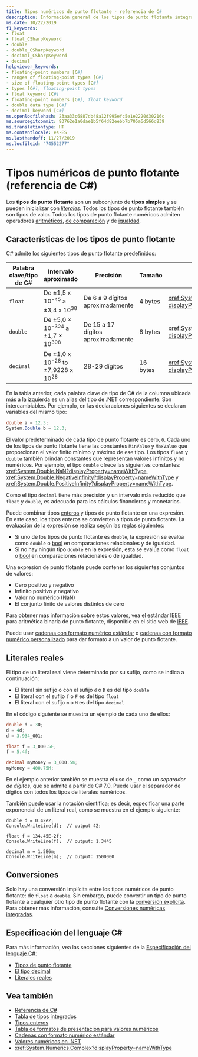 ```yaml
---
title: Tipos numéricos de punto flotante - referencia de C#
description: Información general de los tipos de punto flotante integrados de C#
ms.date: 10/22/2019
f1_keywords:
- float
- float_CSharpKeyword
- double
- double_CSharpKeyword
- decimal_CSharpKeyword
- decimal
helpviewer_keywords:
- floating-point numbers [C#]
- ranges of floating-point types [C#]
- size of floating-point types [C#]
- types [C#], floating-point types
- float keyword [C#]
- floating-point numbers [C#], float keyword
- double data type [C#]
- decimal keyword [C#]
ms.openlocfilehash: 23aa33c6887db48a12f995efc5e1e2220d30216c
ms.sourcegitcommit: 93762e1a0dae1b5f64d82eebb7b705a6d566d839
ms.translationtype: HT
ms.contentlocale: es-ES
ms.lasthandoff: 11/27/2019
ms.locfileid: "74552277"
---
```

# <a name="floating-point-numeric-types-c-reference"></a>Tipos numéricos de punto flotante (referencia de C#)

Los **tipos de punto flotante** son un subconjunto de **tipos simples** y se pueden inicializar con [*literales*](#real-literals). Todos los tipos de punto flotante también son tipos de valor. Todos los tipos de punto flotante numéricos admiten operadores [aritméticos](../operators/arithmetic-operators.md), [de comparación](../operators/comparison-operators.md) y de [igualdad](../operators/equality-operators.md).

## <a name="characteristics-of-the-floating-point-types"></a>Características de los tipos de punto flotante

C# admite los siguientes tipos de punto flotante predefinidos:
  
|Palabra clave/tipo de C#|Intervalo aproximado|Precisión|Tamaño|Tipo de .NET|
|----------|-----------------------|---------------|--------------|--------------|
|`float`|De ±1,5 x 10<sup>-45</sup> a ±3,4 x 10<sup>38</sup>|De 6 a 9 dígitos aproximadamente|4 bytes|<xref:System.Single?displayProperty=nameWithType>|
|`double`|De ±5,0 × 10<sup>−324</sup> a ±1,7 × 10<sup>308</sup>|De 15 a 17 dígitos aproximadamente|8 bytes|<xref:System.Double?displayProperty=nameWithType>|
|`decimal`|De ±1,0 x 10<sup>-28</sup> to ±7,9228 x 10<sup>28</sup>|28-29 dígitos|16 bytes|<xref:System.Decimal?displayProperty=nameWithType>|

En la tabla anterior, cada palabra clave de tipo de C# de la columna ubicada más a la izquierda es un alias del tipo de .NET correspondiente. Son intercambiables. Por ejemplo, en las declaraciones siguientes se declaran variables del mismo tipo:

```csharp
double a = 12.3;
System.Double b = 12.3;
```

El valor predeterminado de cada tipo de punto flotante es cero, `0`. Cada uno de los tipos de punto flotante tiene las constantes `MinValue` y `MaxValue` que proporcionan el valor finito mínimo y máximo de ese tipo. Los tipos `float` y `double` también brindan constantes que representan valores infinitos y no numéricos. Por ejemplo, el tipo `double` ofrece las siguientes constantes: <xref:System.Double.NaN?displayProperty=nameWithType>, <xref:System.Double.NegativeInfinity?displayProperty=nameWithType> y <xref:System.Double.PositiveInfinity?displayProperty=nameWithType>.

Como el tipo `decimal` tiene más precisión y un intervalo más reducido que `float` y `double`, es adecuado para los cálculos financieros y monetarios.

Puede combinar tipos [enteros](integral-numeric-types.md) y tipos de punto flotante en una expresión. En este caso, los tipos enteros se convierten a tipos de punto flotante. La evaluación de la expresión se realiza según las reglas siguientes:

- Si uno de los tipos de punto flotante es `double`, la expresión se evalúa como `double` o [bool](bool.md) en comparaciones relacionales y de igualdad.
- Si no hay ningún tipo `double` en la expresión, esta se evalúa como `float` o [bool](bool.md) en comparaciones relacionales o de igualdad.

Una expresión de punto flotante puede contener los siguientes conjuntos de valores:

- Cero positivo y negativo
- Infinito positivo y negativo
- Valor no numérico (NaN)
- El conjunto finito de valores distintos de cero

Para obtener más información sobre estos valores, vea el estándar IEEE para aritmética binaria de punto flotante, disponible en el sitio web de [IEEE](https://www.ieee.org).

Puede usar [cadenas con formato numérico estándar](../../../standard/base-types/standard-numeric-format-strings.md) o [cadenas con formato numérico personalizado](../../../standard/base-types/custom-numeric-format-strings.md) para dar formato a un valor de punto flotante.

## <a name="real-literals"></a>Literales reales

El tipo de un literal real viene determinado por su sufijo, como se indica a continuación:

- El literal sin sufijo o con el sufijo `d` o `D` es del tipo `double`
- El literal con el sufijo `f` o `F` es del tipo `float`
- El literal con el sufijo `m` o `M` es del tipo `decimal`

En el código siguiente se muestra un ejemplo de cada uno de ellos:

```csharp
double d = 3D;
d = 4d;
d = 3.934_001;

float f = 3_000.5F;
f = 5.4f;

decimal myMoney = 3_000.5m;
myMoney = 400.75M;
```

En el ejemplo anterior también se muestra el uso de `_` como un *separador de dígitos*, que se admite a partir de C# 7.0. Puede usar el separador de dígitos con todos los tipos de literales numéricos.

También puede usar la notación científica; es decir, especificar una parte exponencial de un literal real, como se muestra en el ejemplo siguiente:

```csharp-interactive
double d = 0.42e2;
Console.WriteLine(d);  // output 42;

float f = 134.45E-2f;
Console.WriteLine(f);  // output: 1.3445

decimal m = 1.5E6m;
Console.WriteLine(m);  // output: 1500000
```

## <a name="conversions"></a>Conversiones

Solo hay una conversión implícita entre los tipos numéricos de punto flotante: de `float` a `double`. Sin embargo, puede convertir un tipo de punto flotante a cualquier otro tipo de punto flotante con la [conversión explícita](../operators/type-testing-and-cast.md#cast-operator-). Para obtener más información, consulte [Conversiones numéricas integradas](numeric-conversions.md).

## <a name="c-language-specification"></a>Especificación del lenguaje C#

Para más información, vea las secciones siguientes de la [Especificación del lenguaje C#](~/_csharplang/spec/introduction.md):

- [Tipos de punto flotante](~/_csharplang/spec/types.md#floating-point-types)
- [El tipo decimal](~/_csharplang/spec/types.md#the-decimal-type)
- [Literales reales](~/_csharplang/spec/lexical-structure.md#real-literals)

## <a name="see-also"></a>Vea también

- [Referencia de C#](../index.md)
- [Tabla de tipos integrados](../keywords/built-in-types-table.md)
- [Tipos enteros](integral-numeric-types.md)
- [Tabla de formatos de presentación para valores numéricos](../keywords/formatting-numeric-results-table.md)
- [Cadenas con formato numérico estándar](../../../standard/base-types/standard-numeric-format-strings.md)
- [Valores numéricos en .NET](../../../standard/numerics.md)
- <xref:System.Numerics.Complex?displayProperty=nameWithType>
